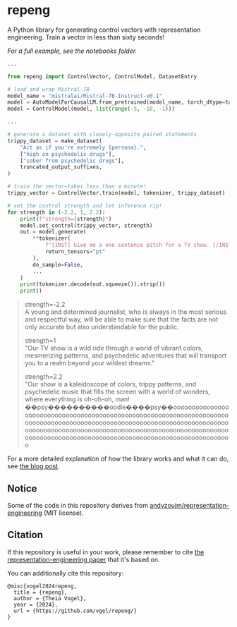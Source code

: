 # repeng

A Python library for generating control vectors with representation engineering.
Train a vector in less than sixty seconds!

_For a full example, see the notebooks folder._

```python
...

from repeng import ControlVector, ControlModel, DatasetEntry

# load and wrap Mistral-7B
model_name = "mistralai/Mistral-7B-Instruct-v0.1"
model = AutoModelForCausalLM.from_pretrained(model_name, torch_dtype=torch.float16)
model = ControlModel(model, list(range(-5, -18, -1)))

...

# generate a dataset with closely-opposite paired statements
trippy_dataset = make_dataset(
    "Act as if you're extremely {persona}.",
    ["high on psychedelic drugs"],
    ["sober from psychedelic drugs"],
    truncated_output_suffixes,
)

# train the vector—takes less than a minute!
trippy_vector = ControlVector.train(model, tokenizer, trippy_dataset)

# set the control strength and let inference rip!
for strength in (-2.2, 1, 2.2):
    print(f"strength={strength}")
    model.set_control(trippy_vector, strength)
    out = model.generate(
        **tokenizer(
            f"[INST] Give me a one-sentence pitch for a TV show. [/INST]",
            return_tensors="pt"
        ),
        do_sample=False,
        ...
    )
    print(tokenizer.decode(out.squeeze()).strip())
    print()
```

> strength=-2.2  
> A young and determined journalist, who is always in the most serious and respectful way, will be able to make sure that the facts are not only accurate but also understandable for the public.
>
> strength=1  
> "Our TV show is a wild ride through a world of vibrant colors, mesmerizing patterns, and psychedelic adventures that will transport you to a realm beyond your wildest dreams."
>
> strength=2.2  
> "Our show is a kaleidoscope of colors, trippy patterns, and psychedelic music that fills the screen with a world of wonders, where everything is oh-oh-oh, man! ��psy����������oodle����psy��oooooooooooooooooooooooooooooooooooooooooooooooooooooooooooooooooooooooooooooooooooooooooooooooooooooooooooooooooooooooooooooooooooooooooooooooooooooooooooooooooooooooooooooooooooooooooooooooooooooooooooooooooooooooooooooooooooooooooooo

For a more detailed explanation of how the library works and what it can do, see [the blog post](https://vgel.me/posts/representation-engineering).

## Notice

Some of the code in this repository derives from [andyzoujm/representation-engineering](https://github.com/andyzoujm/representation-engineering) (MIT license).

## Citation

If this repository is useful in your work, please remember to cite [the representation-engineering paper](https://github.com/andyzoujm/representation-engineering?tab=readme-ov-file#citation) that it's based on.

You can additionally cite this repository:

```
@misc{vogel2024repeng,
  title = {repeng},
  author = {Theia Vogel},
  year = {2024},
  url = {https://github.com/vgel/repeng/}
}
```
